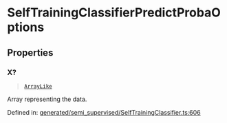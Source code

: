# SelfTrainingClassifierPredictProbaOptions

## Properties

### X?

> [`ArrayLike`](../types/ArrayLike.md)

Array representing the data.

Defined in:  [generated/semi\_supervised/SelfTrainingClassifier.ts:606](https://github.com/transitive-bullshit/scikit-learn-ts/blob/b59c1ff/packages/sklearn/src/generated/semi_supervised/SelfTrainingClassifier.ts#L606)
